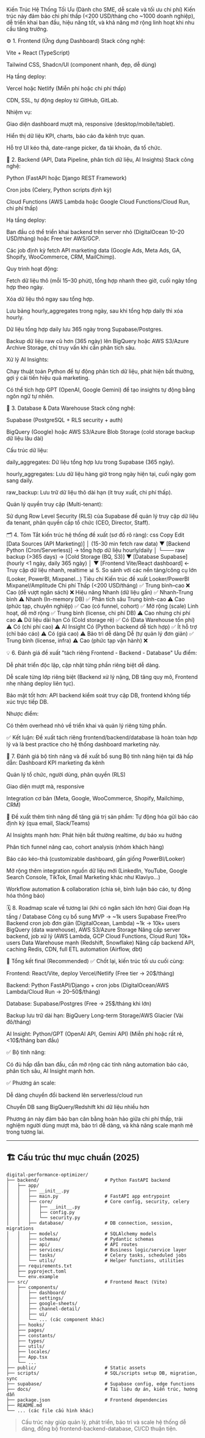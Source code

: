 Kiến Trúc Hệ Thống Tối Ưu (Dành cho SME, dễ scale và tối ưu chi phí)
Kiến trúc này đảm bảo chi phí thấp (<200 USD/tháng cho ~1000 doanh nghiệp), dễ triển khai ban đầu, hiệu năng tốt, và khả năng mở rộng linh hoạt khi nhu cầu tăng trưởng.

⚙️ 1. Frontend (Ứng dụng Dashboard)
Stack công nghệ:

Vite + React (TypeScript)

Tailwind CSS, Shadcn/UI (component nhanh, đẹp, dễ dùng)

Hạ tầng deploy:

Vercel hoặc Netlify (Miễn phí hoặc chi phí thấp)

CDN, SSL, tự động deploy từ GitHub, GitLab.

Nhiệm vụ:

Giao diện dashboard mượt mà, responsive (desktop/mobile/tablet).

Hiển thị dữ liệu KPI, charts, báo cáo đa kênh trực quan.

Hỗ trợ UI kéo thả, date-range picker, đa tài khoản, đa tổ chức.

🔌 2. Backend (API, Data Pipeline, phân tích dữ liệu, AI Insights)
Stack công nghệ:

Python (FastAPI hoặc Django REST Framework)

Cron jobs (Celery, Python scripts định kỳ)

Cloud Functions (AWS Lambda hoặc Google Cloud Functions/Cloud Run, chi phí thấp)

Hạ tầng deploy:

Ban đầu có thể triển khai backend trên server nhỏ (DigitalOcean 10–20 USD/tháng) hoặc Free tier AWS/GCP.

Các job định kỳ fetch API marketing data (Google Ads, Meta Ads, GA, Shopify, WooCommerce, CRM, MailChimp).

Quy trình hoạt động:

Fetch dữ liệu thô (mỗi 15–30 phút), tổng hợp nhanh theo giờ, cuối ngày tổng hợp theo ngày.

Xóa dữ liệu thô ngay sau tổng hợp.

Lưu bảng hourly_aggregates trong ngày, sau khi tổng hợp daily thì xóa hourly.

Dữ liệu tổng hợp daily lưu 365 ngày trong Supabase/Postgres.

Backup dữ liệu raw cũ hơn (365 ngày) lên BigQuery hoặc AWS S3/Azure Archive Storage, chỉ truy vấn khi cần phân tích sâu.

Xử lý AI Insights:

Chạy thuật toán Python để tự động phân tích dữ liệu, phát hiện bất thường, gợi ý cải tiến hiệu quả marketing.

Có thể tích hợp GPT (OpenAI, Google Gemini) để tạo insights tự động bằng ngôn ngữ tự nhiên.

💾 3. Database & Data Warehouse
Stack công nghệ:

Supabase (PostgreSQL + RLS security + auth)

BigQuery (Google) hoặc AWS S3/Azure Blob Storage (cold storage backup dữ liệu lâu dài)

Cấu trúc dữ liệu:

daily_aggregates: Dữ liệu tổng hợp lưu trong Supabase (365 ngày).

hourly_aggregates: Lưu dữ liệu hàng giờ trong ngày hiện tại, cuối ngày gom sang daily.

raw_backup: Lưu trữ dữ liệu thô dài hạn (ít truy xuất, chi phí thấp).

Quản lý quyền truy cập (Multi-tenant):

Sử dụng Row Level Security (RLS) của Supabase để quản lý truy cập dữ liệu đa tenant, phân quyền cấp tổ chức (CEO, Director, Staff).

🗂️ 4. Tóm Tắt kiến trúc hệ thống đề xuất (sơ đồ rõ ràng):
css
Copy
Edit
[Data Sources (API Marketing)] 
   │ (15-30 min fetch raw data)
   ▼
[Backend Python (Cron/Serverless)] → tổng hợp dữ liệu hourly/daily
   │                 └─── raw backup (>365 days) → [Cold Storage (BQ, S3)]
   ▼
[Database Supabase] (hourly <1 ngày, daily 365 ngày)
   │
   ▼
[Frontend Vite/React dashboard] ← Truy cập dữ liệu nhanh, realtime
📊 5. So sánh với các nền tảng/công cụ lớn (Looker, PowerBI, Mixpanel…)
Tiêu chí	Kiến trúc đề xuất	Looker/PowerBI	Mixpanel/Amplitude
Chi phí	Thấp (<200 USD/tháng) ✅	Trung bình–cao ❌	Cao (dễ vượt ngân sách) ❌
Hiệu năng	Nhanh (dữ liệu gần) ✅	Nhanh-Trung bình ⚠️	Nhanh (In-memory DB) ✅
Phân tích sâu	Trung bình-cao ⚠️	Cao (phức tạp, chuyên nghiệp) ✅	Cao (có funnel, cohort) ✅
Mở rộng (scale)	Linh hoạt, dễ mở rộng ✅	Trung bình (license, chi phí DB) ⚠️	Cao nhưng chi phí cao ⚠️
Dữ liệu dài hạn	Có (Cold storage rẻ) ✅	Có (Data Warehouse tốn phí) ⚠️	Có (chi phí cao) ⚠️
AI Insight	Có (Python backend dễ tích hợp) ✅	Ít hỗ trợ (chỉ báo cáo) ⚠️	Có (giá cao) ⚠️
Bảo trì dễ dàng	Dễ (tự quản lý đơn giản) ✅	Trung bình (license, infra) ⚠️	Cao (phức tạp vận hành) ❌

💡 6. Đánh giá đề xuất "tách riêng Frontend - Backend - Database"
Ưu điểm:

Dễ phát triển độc lập, cập nhật từng phần riêng biệt dễ dàng.

Dễ scale từng lớp riêng biệt (Backend xử lý nặng, DB tăng quy mô, Frontend nhẹ nhàng deploy liên tục).

Bảo mật tốt hơn: API backend kiểm soát truy cập DB, frontend không tiếp xúc trực tiếp DB.

Nhược điểm:

Có thêm overhead nhỏ về triển khai và quản lý riêng từng phần.

✅ Kết luận: Đề xuất tách riêng frontend/backend/database là hoàn toàn hợp lý và là best practice cho hệ thống dashboard marketing này.

🚩 7. Đánh giá bộ tính năng và đề xuất bổ sung
Bộ tính năng hiện tại đã hấp dẫn:
Dashboard KPI marketing đa kênh

Quản lý tổ chức, người dùng, phân quyền (RLS)

Giao diện mượt mà, responsive

Integration cơ bản (Meta, Google, WooCommerce, Shopify, Mailchimp, CRM)

📌 Đề xuất thêm tính năng để tăng giá trị sản phẩm:
Tự động hóa gửi báo cáo định kỳ (qua email, Slack/Teams)

AI Insights mạnh hơn: Phát hiện bất thường realtime, dự báo xu hướng

Phân tích funnel nâng cao, cohort analysis (nhóm khách hàng)

Báo cáo kéo-thả (customizable dashboard, gần giống PowerBI/Looker)

Mở rộng thêm integration nguồn dữ liệu mới (LinkedIn, YouTube, Google Search Console, TikTok, Email Marketing khác như Klaviyo…)

Workflow automation & collaboration (chia sẻ, bình luận báo cáo, tự động hóa thông báo)

🗓️ 8. Roadmap scale về tương lai (khi có ngân sách lớn hơn)
Giai đoạn	Hạ tầng / Database	Công cụ bổ sung
MVP → ~1k users	Supabase Free/Pro	Backend cron job đơn giản (DigitalOcean, Lambda)
~1k → 10k+ users	BigQuery (data warehouse), AWS S3/Azure Storage	Nâng cấp server backend, job xử lý (AWS Lambda, GCP Cloud Functions, Cloud Run)
10k+ users	Data Warehouse mạnh (Redshift, Snowflake)	Nâng cấp backend API, caching Redis, CDN, full ETL automation (Airflow, dbt)

📝 Tổng kết final (Recommended)
✅ Chốt lại, kiến trúc tối ưu cuối cùng:

Frontend: React/Vite, deploy Vercel/Netlify (Free tier → 20$/tháng)

Backend: Python FastAPI/Django + cron jobs (DigitalOcean/AWS Lambda/Cloud Run → 20–50$/tháng)

Database: Supabase/Postgres (Free → 25$/tháng khi lớn)

Backup lưu trữ dài hạn: BigQuery Long-term Storage/AWS Glacier (Vài đô/tháng)

AI Insight: Python/GPT (OpenAI API, Gemini API) (Miễn phí hoặc rất rẻ, <10$/tháng ban đầu)

✅ Bộ tính năng:

Có đủ hấp dẫn ban đầu, cần mở rộng các tính năng automation báo cáo, phân tích sâu, AI Insight mạnh hơn.

✅ Phương án scale:

Dễ dàng chuyển đổi backend lên serverless/cloud run

Chuyển DB sang BigQuery/Redshift khi dữ liệu nhiều hơn

Phương án này đảm bảo bạn cân bằng hoàn hảo giữa chi phí thấp, trải nghiệm người dùng mượt mà, bảo trì dễ dàng, và khả năng scale mạnh mẽ trong tương lai.

---

## 🏗️ Cấu trúc thư mục chuẩn (2025)

```
digital-performance-optimizer/
├── backend/                        # Python FastAPI backend
│   ├── app/
│   │   ├── __init__.py
│   │   ├── main.py                 # FastAPI app entrypoint
│   │   ├── core/                   # Core config, security, celery
│   │   │   ├── __init__.py
│   │   │   ├── config.py
│   │   │   └── security.py
│   │   ├── database/               # DB connection, session, migrations
│   │   ├── models/                 # SQLAlchemy models
│   │   ├── schemas/                # Pydantic schemas
│   │   ├── api/                    # API routes
│   │   ├── services/               # Business logic/service layer
│   │   ├── tasks/                  # Celery tasks, scheduled jobs
│   │   └── utils/                  # Helper functions, utilities
│   ├── requirements.txt
│   ├── pyproject.toml
│   └── env.example
├── src/                            # Frontend React (Vite)
│   ├── components/
│   │   ├── dashboard/
│   │   ├── settings/
│   │   ├── google-sheets/
│   │   ├── channel-detail/
│   │   ├── ui/
│   │   └── ... (các component khác)
│   ├── hooks/
│   ├── pages/
│   ├── constants/
│   ├── types/
│   ├── utils/
│   ├── locales/
│   ├── App.tsx
│   └── ...
├── public/                         # Static assets
├── scripts/                        # SQL/scripts setup DB, migration, sync
├── supabase/                       # Supabase config, edge functions
├── docs/                           # Tài liệu dự án, kiến trúc, hướng dẫn
├── package.json                    # Frontend dependencies
├── README.md
└── ... (các file cấu hình khác)
```

> Cấu trúc này giúp quản lý, phát triển, bảo trì và scale hệ thống dễ dàng, đồng bộ frontend-backend-database, CI/CD thuận tiện.